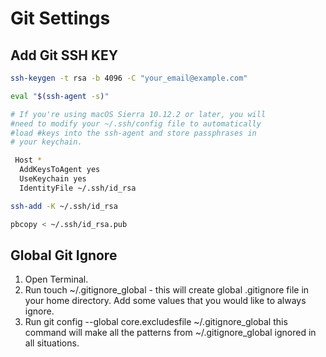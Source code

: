 # Git Settings

## Add Git SSH KEY

```bash
ssh-keygen -t rsa -b 4096 -C "your_email@example.com"

eval "$(ssh-agent -s)"

# If you're using macOS Sierra 10.12.2 or later, you will
#need to modify your ~/.ssh/config file to automatically
#load #keys into the ssh-agent and store passphrases in
# your keychain.

 Host *
  AddKeysToAgent yes
  UseKeychain yes
  IdentityFile ~/.ssh/id_rsa

ssh-add -K ~/.ssh/id_rsa

pbcopy < ~/.ssh/id_rsa.pub
```

## Global Git Ignore

1. Open Terminal.
2. Run touch ~/.gitignore_global - this will create global .gitignore file in your home directory.
   Add some values that you would like to always ignore.
3. Run git config --global core.excludesfile ~/.gitignore_global this command will make all the patterns from ~/.gitignore_global ignored in all  situations.
